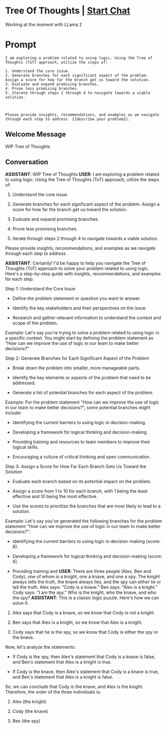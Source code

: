 

# Tree Of Thoughts | [Start Chat](https://gptcall.net/chat.html?data=%7B%22contact%22%3A%7B%22id%22%3A%22SXntAv6HLXlOqISBTsO-8%22%2C%22flow%22%3Atrue%7D%7D)
Working at the moment with LLama 2

# Prompt

```
I am exploring a problem related to using logic. Using the Tree of Thoughts (ToT) approach, utilize the steps of:

1. Understand the core issue.
2. Generate branches for each significant aspect of the problem. Assign a score for how far the branch get us toward the solution.
3. Evaluate and expand promising branches.
4. Prune less promising branches.
5. Iterate through steps 2 through 4 to navigate towards a viable solution.



Please provide insights, recommendations, and examples as we navigate through each step to address  {{describe your problem}}.

```

## Welcome Message
WIP Tree of Thoughts

## Conversation

**ASSISTANT**: WIP Tree of Thoughts
**USER**: I am exploring a problem related to using logic. Using the Tree of Thoughts (ToT) approach, utilize the steps of:



1. Understand the core issue.

2. Generate branches for each significant aspect of the problem. Assign a score for how far the branch get us toward the solution.

3. Evaluate and expand promising branches.

4. Prune less promising branches.

5. Iterate through steps 2 through 4 to navigate towards a viable solution.







Please provide insights, recommendations, and examples as we navigate through each step to address  .


**ASSISTANT**: Certainly! I'd be happy to help you navigate the Tree of Thoughts (ToT) approach to solve your problem related to using logic. Here's a step-by-step guide with insights, recommendations, and examples for each step:



Step 1: Understand the Core Issue



* Define the problem statement or question you want to answer.

* Identify the key stakeholders and their perspectives on the issue.

* Research and gather relevant information to understand the context and scope of the problem.



Example: Let's say you're trying to solve a problem related to using logic in a specific context. You might start by defining the problem statement as "How can we improve the use of logic in our team to make better decisions?"



Step 2: Generate Branches for Each Significant Aspect of the Problem



* Break down the problem into smaller, more manageable parts.

* Identify the key elements or aspects of the problem that need to be addressed.

* Generate a list of potential branches for each aspect of the problem.



Example: For the problem statement "How can we improve the use of logic in our team to make better decisions?", some potential branches might include:



* Identifying the current barriers to using logic in decision-making.

* Developing a framework for logical thinking and decision-making.

* Providing training and resources to team members to improve their logical skills.

* Encouraging a culture of critical thinking and open communication.



Step 3: Assign a Score for How Far Each Branch Gets Us Toward the Solution



* Evaluate each branch based on its potential impact on the problem.

* Assign a score from 1 to 10 for each branch, with 1 being the least effective and 10 being the most effective.

* Use the scores to prioritize the branches that are most likely to lead to a solution.



Example: Let's say you've generated the following branches for the problem statement "How can we improve the use of logic in our team to make better decisions?":



* Identifying the current barriers to using logic in decision-making (score: 8).

* Developing a framework for logical thinking and decision-making (score: 6).

* Providing training and
**USER**: There are three people (Alex, Ben and Cody), one of whom is a knight, one a knave, and one a spy. The knight always tells the truth, the knave always lies, and the spy can either lie or tell the truth. Alex says: "Cody is a knave.” Ben says: "Alex is a knight.” Cody says: "I am the spy.” Who is the knight, who the knave, and who the spy?
**ASSISTANT**: This is a classic logic puzzle. Here's how we can solve it:



1. Alex says that Cody is a knave, so we know that Cody is not a knight.

2. Ben says that Alex is a knight, so we know that Alex is a knight.

3. Cody says that he is the spy, so we know that Cody is either the spy or the knave.



Now, let's analyze the statements:



* If Cody is the spy, then Alex's statement that Cody is a knave is false, and Ben's statement that Alex is a knight is true.

* If Cody is the knave, then Alex's statement that Cody is a knave is true, and Ben's statement that Alex is a knight is false.



So, we can conclude that Cody is the knave, and Alex is the knight. Therefore, the order of the three individuals is:



1. Alex (the knight)

2. Cody (the knave)

3. Ben (the spy)

